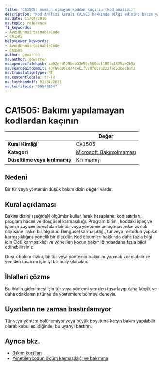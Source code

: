 ```yaml
---
title: 'CA1505: mümkün olmayan koddan kaçının (kod analizi)'
description: 'Kod Analizi kuralı CA1505 hakkında bilgi edinin: bakım yapılamayan koddan kaçının'
ms.date: 11/04/2016
ms.topic: reference
f1_keywords:
- AvoidUnmaintainableCode
- CA1505
helpviewer_keywords:
- AvoidUnmaintainableCode
- CA1505
author: gewarren
ms.author: gewarren
ms.openlocfilehash: aa92eed529bdb32e59c560dcf1805c1825ae2b9a
ms.sourcegitcommit: 4df8e005c074ceb1f978f007b222fe253be2baf3
ms.translationtype: MT
ms.contentlocale: tr-TR
ms.lasthandoff: 02/04/2021
ms.locfileid: "99548194"
---
```

# <a name="ca1505-avoid-unmaintainable-code"></a>CA1505: Bakımı yapılamayan kodlardan kaçının

| | Değer |
|-|-|
| **Kural Kimliği** |CA1505|
| **Kategori** |[Microsoft. Bakımolmaması](maintainability-warnings.md)|
| **Düzeltilme veya kırılmamış** |Kırılmamış|

## <a name="cause"></a>Nedeni

Bir tür veya yöntemin düşük bakım dizin değeri vardır.

## <a name="rule-description"></a>Kural açıklaması

Bakımı dizini aşağıdaki ölçümler kullanılarak hesaplanır: kod satırları, program hacmi ve döngüsel karmaşıklığı. Program birimi, koddaki işleç ve işlenen sayısını temel alan bir tür veya yöntemin anlaşılmasından zorluk ölçüsüne ilişkin bir ölçüdür. Döngüsel karmaşıklığı, tür veya metodun yapısal karmaşıklığına yönelik bir ölçüdür. Kod ölçümleri hakkında daha fazla bilgi için [Ölçü karmaşıklığı ve yönetilen kodun bakımlığından](/visualstudio/code-quality/code-metrics-values)daha fazla bilgi edinebilirsiniz.

Düşük bakım dizini, bir tür veya yöntemin bakımını yapmak zor olabilir ve yeniden tasarımı için iyi bir aday olacaktır.

## <a name="how-to-fix-violations"></a>İhlalleri çözme

Bu ihlalin giderilmesi için tür veya yöntemi yeniden tasarlayıp daha küçük ve daha odaklanmış tür ya da yöntemlere bölmeyi deneyin.

## <a name="when-to-suppress-warnings"></a>Uyarıların ne zaman bastırılamıyor

Tür veya yöntem bölünemiyor veya büyük boyutuna karşın bakım yapılabilir olarak kabul edildiğinde, bu uyarıyı bastırın.

## <a name="see-also"></a>Ayrıca bkz.

- [Bakım kuralları](maintainability-warnings.md)
- [Yönetilen kodun ölçüm karmaşıklığı ve bakımma](/visualstudio/code-quality/code-metrics-values)
